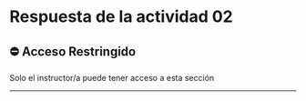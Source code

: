 # **Respuesta de la actividad 02**

## ⛔ **Acceso Restringido**
Solo el instructor/a puede tener acceso a esta sección

---
